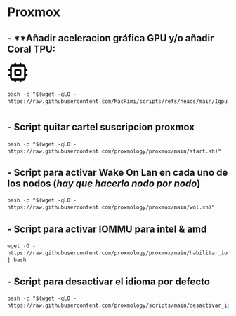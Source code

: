 # Proxmox

## - **Añadir aceleracion gráfica GPU y/o añadir Coral TPU: 
![Ícono de CPU](https://raw.githubusercontent.com/lucide-icons/lucide/master/icons/cpu.svg)

```
bash -c "$(wget -qLO - https://raw.githubusercontent.com/MacRimi/scripts/refs/heads/main/Igpu_and_coral.sh)"
```

#


## - **Script quitar cartel suscripcion proxmox**

```
bash -c "$(wget -qLO - https://raw.githubusercontent.com/proxmology/proxmox/main/start.sh)"
```

## - **Script para activar Wake On Lan en cada uno de los nodos (*hay que hacerlo nodo por nodo*)**

```
bash -c "$(wget -qLO - https://raw.githubusercontent.com/proxmology/proxmox/main/wol.sh)"

```

## - **Script para activar IOMMU para intel & amd**

```
wget -O - https://raw.githubusercontent.com/proxmology/proxmox/main/habilitar_iommu.sh | bash

```
## - **Script para desactivar el idioma por defecto**

```
bash -c "$(wget -qLO - https://raw.githubusercontent.com/proxmology/scripts/main/desactivar_idioma_defecto.sh)"

```
